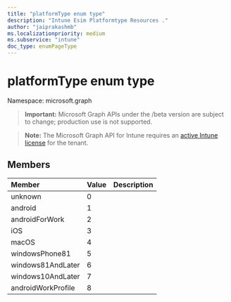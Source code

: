```yaml
---
title: "platformType enum type"
description: "Intune Esim Platformtype Resources ."
author: "jaiprakashmb"
ms.localizationpriority: medium
ms.subservice: "intune"
doc_type: enumPageType
---
```


# platformType enum type

Namespace: microsoft.graph
> **Important:** Microsoft Graph APIs under the /beta version are subject to change; production use is not supported.

> **Note:** The Microsoft Graph API for Intune requires an [active Intune license](https://go.microsoft.com/fwlink/?linkid=839381) for the tenant.




## Members
|Member|Value|Description|
|:---|:---|:---|
|unknown|0||
|android|1||
|androidForWork|2||
|iOS|3||
|macOS|4||
|windowsPhone81|5||
|windows81AndLater|6||
|windows10AndLater|7||
|androidWorkProfile|8||

